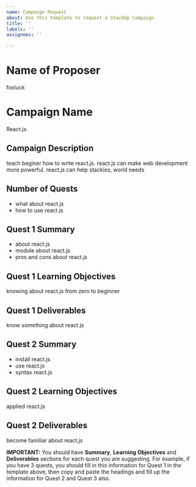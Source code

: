 ```yaml
---
name: Campaign Request
about: Use this template to request a StackUp Campaign
title: ''
labels: ''
assignees: ''

---
```


# Name of Proposer
foxluck

# Campaign Name
React.js

## Campaign Description
teach beginer how to write react.js. 
react.js can make web development more powerful.
react.js can help stackies, world needs


## Number of Quests
- what about react.js
- how to use react.js

## Quest 1 Summary
- about react.js
- module about react.js
- pros and cons about react.js

## Quest 1 Learning Objectives
knowing about react.js from zero to beginner

## Quest 1 Deliverables
know something about react.js

## Quest 2 Summary
- install react.js
- use react.js
- syntax react.js

## Quest 2 Learning Objectives
applied react.js

## Quest 2 Deliverables
become familiar about react.js

**IMPORTANT:** You should have **Summary**, **Learning Objectives** and **Deliverables** sections for each quest you are suggesting. For example, if you have 3 quests, you should fill in this information for Quest 1 in the template above, then copy and paste the headings and fill up the information for Quest 2 and Quest 3 also.
